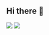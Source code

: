 ## Hi there 👋

<img src="https://capsule-render.vercel.app/api?type=waving&color=BDBDC8&height=150&section=header"/>
<img src="https://capsule-render.vercel.app/api?type=waving&color=BDBDC8&height=150&section=footer"/>

<!--
**dev-minsang9850/dev-minsang9850** is a ✨ _special_ ✨ repository because its `README.md` (this file) appears on your GitHub profile.

Here are some ideas to get you started:

- 🔭 I’m currently working on ...
- 🌱 I’m currently learning ...
- 👯 I’m looking to collaborate on ...
- 🤔 I’m looking for help with ...
- 💬 Ask me about ...
- 📫 How to reach me: ...
- 😄 Pronouns: ...
- ⚡ Fun fact: ...
-->
